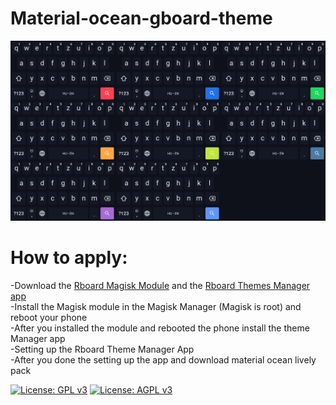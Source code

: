 # Material-ocean-gboard-theme

<p align="center">
<img src="/Material_lively.png" alt="Material_lively">
</p>


# How to apply:
-Download the <a href="https://t.me/gboardthemes/44316">Rboard Magisk Module</a> and the <a href="https://github.com/DerTyp7214/Rboard-Theme-Manager/releases"> Rboard Themes Manager app</a><br>
-Install the Magisk module in the Magisk Manager (Magisk is root) and reboot your phone<br>
-After you installed the module and rebooted the phone install the theme Manager app<br>
-Setting up the Rboard Theme Manager App<br>
-After you done the setting up the app and download material ocean lively pack

[![License: GPL v3](https://img.shields.io/badge/License-GPLv3-blue.svg)](https://www.gnu.org/licenses/gpl-3.0)
[![License: AGPL v3](https://img.shields.io/badge/License-AGPL%20v3-blue.svg)](https://www.gnu.org/licenses/agpl-3.0)